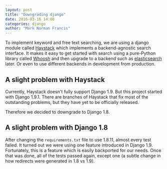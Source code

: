 ```yaml
---
layout: post
title: "Downgrading django"
date: 2016-03-16 14:00
categories: django
author: "Mark Norman Francis"
---
```


To implement keyword and free text searching, we are using a django module
called [Haystack] which implements a backend-agnostic search interface. It
makes it easy to get started with search using a pure-Python library called
[Whoosh] and then upgrade to a backend such as [elasticsearch] later. Or even
to use different backends in development from production.

[Haystack]: http://haystacksearch.org
[Whoosh]: https://pypi.python.org/pypi/Whoosh
[elasticsearch]: https://www.elastic.co/products/elasticsearch

## A slight problem with Haystack

Currently, Haystack doesn't fully support Django 1.9. But this project started
with Django 1.9.1. There are branches of Haystack that fix most of the
outstanding problems, but they have yet to be officially released.

Therefore we decided to downgrade to Django 1.8.

## A slight problem with Django 1.8

After changing the `requirements.txt` file to use 1.8.11, almost every test
failed. It turned out we were using one feature introduced in Django 1.9.
Fortunately, this is a feature which is easily backported for our needs.
Once that was done, all of the tests passed again, except one (a subtle
change in how redirects were generated in 1.8 vs 1.9).
